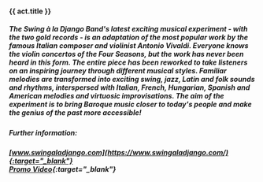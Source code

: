 #### **{{ act.title }}**
##### The Swing à la Django Band's latest exciting musical experiment - with the two gold records - is an adaptation of the most popular work by the famous Italian composer and violinist Antonio Vivaldi. Everyone knows the violin concertos of the Four Seasons, but the work has never been heard in this form. The entire piece has been reworked to take listeners on an inspiring journey through different musical styles. Familiar melodies are transformed into exciting swing, jazz, Latin and folk sounds and rhythms, interspersed with Italian, French, Hungarian, Spanish and American melodies and virtuosic improvisations. The aim of the experiment is to bring Baroque music closer to today's people and make the genius of the past more accessible!

##### Further information:
##### [www.swingaladjango.com](https://www.swingaladjango.com/){:target="_blank"}<br>[Promo Video](https://www.youtube.com/watch?v=Un1JBv5zLb8){:target="_blank"}
